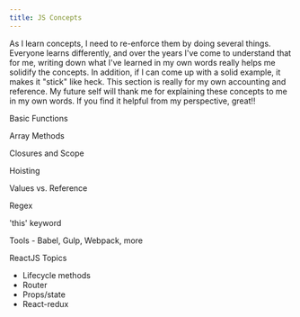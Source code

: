 ```yaml
---
title: JS Concepts
---
```


As I learn concepts, I need to re-enforce them by doing several things. Everyone learns differently, and over the years I've come to understand that for me, writing down what I've learned in my own words really helps me solidify the concepts. In addition, if I can come up with a solid example, it makes it "stick" like heck. This section is really for my own accounting and reference. My future self will thank me for explaining these concepts to me in my own words. If you find it helpful from my perspective, great!! 

Basic Functions

Array Methods

Closures and Scope

Hoisting

Values vs. Reference

Regex

'this' keyword

Tools - Babel, Gulp, Webpack, more

ReactJS Topics
* Lifecycle methods
* Router
* Props/state
* React-redux
